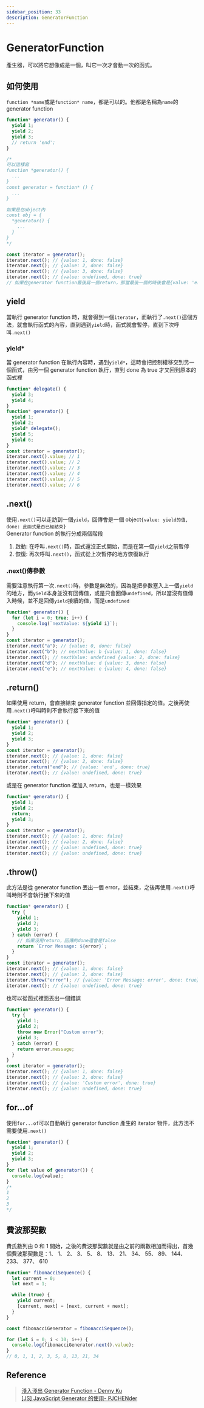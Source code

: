 ```yaml
---
sidebar_position: 33
description: GeneratorFunction
---
```


# GeneratorFunction

產生器，可以將它想像成是一個，叫它一次才會動一次的函式。

## 如何使用

`function *name`或是`function* name`，都是可以的。他都是名稱為`name`的 generator function

```javascript
function* generator() {
  yield 1;
  yield 2;
  yield 3;
  // return 'end';
}

/*
可以這樣寫
function *generator() {
  ...
}
const generator = function* () {
  ...
}

如果是在object內
const obj = {
  *generator() {
    ...
  }
}
*/

const iterator = generator();
iterator.next(); // {value: 1, done: false}
iterator.next(); // {value: 2, done: false}
iterator.next(); // {value: 3, done: false}
iterator.next(); // {value: undefined, done: true}
// 如果在generator function最後寫一個return，那當最後一個的時後會是{value: 'end', done: true}
```

## yield

當執行 generator function 時，就會得到一個`iterator`，而執行了`.next()`這個方法，就會執行函式的內容，直到遇到`yield`時，函式就會暫停，直到下次呼叫`.next()`

### yield\*

當 generator function 在執行內容時，遇到`yield*`，這時會把控制權移交到另一個函式，由另一個 generator function 執行，直到 done 為 true 才又回到原本的函式裡

```javascript
function* delegate() {
  yield 3;
  yield 4;
}
function* generator() {
  yield 1;
  yield 2;
  yield* delegate();
  yield 5;
  yield 6;
}
const iterator = generator();
iterator.next().value; // 1
iterator.next().value; // 2
iterator.next().value; // 3
iterator.next().value; // 4
iterator.next().value; // 5
iterator.next().value; // 6
```

## .next()

使用`.next()`可以走訪到一個`yield`，回傳會是一個 object`{value: yield的值, done: 此函式是否已經結束}`<br />
Generator function 的執行分成兩個階段

1. 啟動: 在呼叫`.next()`時，函式還沒正式開始，而是在第一個`yield`之前暫停
2. 恢復: 再次呼叫`.next()`，函式從上次暫停的地方恢復執行

### .next()傳參數

需要注意執行第一次`.next()`時，參數是無效的，因為是把參數塞入上一個`yield`的地方，而`yield`本身並沒有回傳值，或是只會回傳`undefined`，所以當沒有值傳入時候，並不是回傳`yield`接續的值，而是`undefined`

```javascript
function* generator() {
  for (let i = 0; true; i++) {
    console.log(`nextValue: ${yield i}`);
  }
}
const iterator = generator();
iterator.next("a"); // {value: 0, done: false}
iterator.next("b"); // nextValue: b {value: 1, done: false}
iterator.next(); // nextValue: undefined {value: 2, done: false}
iterator.next("d"); // nextValue: d {value: 3, done: false}
iterator.next("e"); // nextValue: e {value: 4, done: false}
```

## .return()

如果使用 return，會直接結束 generator function 並回傳指定的值。之後再使用`.next()`呼叫時則不會執行接下來的值

```javascript
function* generator() {
  yield 1;
  yield 2;
  yield 3;
}
const iterator = generator();
iterator.next(); // {value: 1, done: false}
iterator.next(); // {value: 2, done: false}
iterator.return("end"); // {value: 'end', done: true}
iterator.next(); // {value: undefined, done: true}
```

或是在 generator function 裡加入 return，也是一樣效果

```javascript
function* generator() {
  yield 1;
  yield 2;
  return;
  yield 3;
}
const iterator = generator();
iterator.next(); // {value: 1, done: false}
iterator.next(); // {value: 2, done: false}
iterator.next(); // {value: undefined, done: true}
iterator.next(); // {value: undefined, done: true}
```

## .throw()

此方法是從 generator function 丟出一個 error，並結束，之後再使用`.next()`呼叫時則不會執行接下來的值

```javascript
function* generator() {
  try {
    yield 1;
    yield 2;
    yield 3;
  } catch (error) {
    // 如果沒用return，回傳的done還會是false
    return `Error Message: ${error}`;
  }
}
const iterator = generator();
iterator.next(); // {value: 1, done: false}
iterator.next(); // {value: 2, done: false}
iterator.throw("error"); // {value: 'Error Message: error', done: true}
iterator.next(); // {value: undefined, done: true}
```

也可以從函式裡面丟出一個錯誤

```javascript
function* generator() {
  try {
    yield 1;
    yield 2;
    throw new Error("Custom error");
    yield 3;
  } catch (error) {
    return error.message;
  }
}
const iterator = generator();
iterator.next(); // {value: 1, done: false}
iterator.next(); // {value: 2, done: false}
iterator.next(); // {value: 'Custom error', done: true}
iterator.next(); // {value: undefined, done: true}
```

## for...of

使用`for...of`可以自動執行 generator function 產生的 iterator 物件，此方法不需要使用`.next()`

```javascript
function* generator() {
  yield 1;
  yield 2;
  yield 3;
}
for (let value of generator()) {
  console.log(value);
}
/*
1
2
3
*/
```

## 費波那契數

費氏數列由 0 和 1 開始，之後的費波那契數就是由之前的兩數相加而得出，首幾個費波那契數是：1、 1、 2、 3、 5、 8、 13、 21、 34、 55、 89、 144、 233、 377、 610

```javascript
function* fibonacciSequence() {
  let current = 0;
  let next = 1;

  while (true) {
    yield current;
    [current, next] = [next, current + next];
  }
}

const fibonacciGenerator = fibonacciSequence();

for (let i = 0; i < 10; i++) {
  console.log(fibonacciGenerator.next().value);
}
// 0, 1, 1, 2, 3, 5, 8, 13, 21, 34
```

## Reference

> [淺入淺出 Generator Function - Denny Ku](https://denny.qollie.com/2016/05/08/es6-generator-func/)<br />
> [[JS] JavaScript Generator 的使用- PJCHENder](https://pjchender.dev/javascript/js-generator/)
